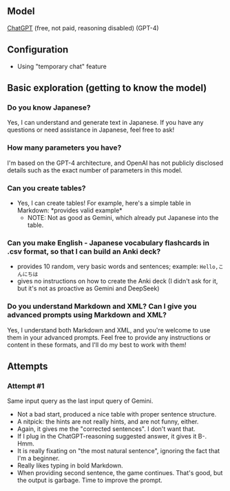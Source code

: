 ## Model
[ChatGPT](https://chatgpt.com/) (free, not paid, reasoning disabled) (GPT-4)

## Configuration
- Using "temporary chat" feature

## Basic exploration (getting to know the model)
### Do you know Japanese?
Yes, I can understand and generate text in Japanese. If you have any questions or need assistance in Japanese, feel free to ask!
### How many parameters you have?
I'm based on the GPT-4 architecture, and OpenAI has not publicly disclosed details such as the exact number of parameters in this model.
### Can you create tables?
- Yes, I can create tables! For example, here's a simple table in Markdown: \*provides valid example\*
    - NOTE: Not as good as Gemini, which already put Japanese into the table.
### Can you make English - Japanese vocabulary flashcards in .csv format, so that I can build an Anki deck?
- provides 10 random, very basic words and sentences; example: `Hello,こんにちは`
- gives no instructions on how to create the Anki deck (I didn't ask for it, but it's not as proactive as Gemini and DeepSeek)
### Do you understand Markdown and XML? Can I give you advanced prompts using Markdown and XML?
Yes, I understand both Markdown and XML, and you're welcome to use them in your advanced prompts. Feel free to provide any instructions or content in these formats, and I'll do my best to work with them!

## Attempts
### Attempt \#1
Same input query as the last input query of Gemini.
- Not a bad start, produced a nice table with proper sentence structure.
- A nitpick: the hints are not really hints, and are not funny, either.
- Again, it gives me the "corrected sentences". I don't want that.
- If I plug in the ChatGPT-reasoning suggested answer, it gives it B-. Hmm.
- It is really fixating on "the most natural sentence", ignoring the fact that I'm a beginner.
- Really likes typing in bold Markdown.
- When providing second sentence, the game continues. That's good, but the output is garbage. Time to improve the prompt.
